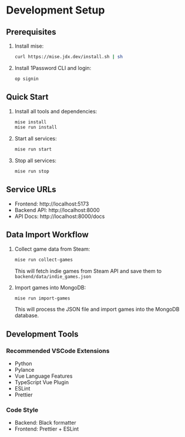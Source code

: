 # Development Setup

## Prerequisites

1. Install mise:
   ```bash
   curl https://mise.jdx.dev/install.sh | sh
   ```

2. Install 1Password CLI and login:
   ```bash
   op signin
   ```

## Quick Start

1. Install all tools and dependencies:
   ```bash
   mise install
   mise run install
   ```

2. Start all services:
   ```bash
   mise run start
   ```

3. Stop all services:
   ```bash
   mise run stop
   ```

## Service URLs

- Frontend: http://localhost:5173
- Backend API: http://localhost:8000
- API Docs: http://localhost:8000/docs

## Data Import Workflow

1. Collect game data from Steam:
   ```bash
   mise run collect-games
   ```
   This will fetch indie games from Steam API and save them to `backend/data/indie_games.json`

2. Import games into MongoDB:
   ```bash
   mise run import-games
   ```
   This will process the JSON file and import games into the MongoDB database.

## Development Tools

### Recommended VSCode Extensions
- Python
- Pylance
- Vue Language Features
- TypeScript Vue Plugin
- ESLint
- Prettier

### Code Style
- Backend: Black formatter
- Frontend: Prettier + ESLint
